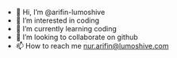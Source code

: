 - 👋 Hi, I’m @arifin-lumoshive
- 👀 I’m interested in coding
- 🌱 I’m currently learning coding
- 💞️ I’m looking to collaborate on github
- 📫 How to reach me nur.arifin@lumoshive.com

<!---
arifin-lumoshive/arifin-lumoshive is a ✨ special ✨ repository because its `README.md` (this file) appears on your GitHub profile.
You can click the Preview link to take a look at your changes.
--->
